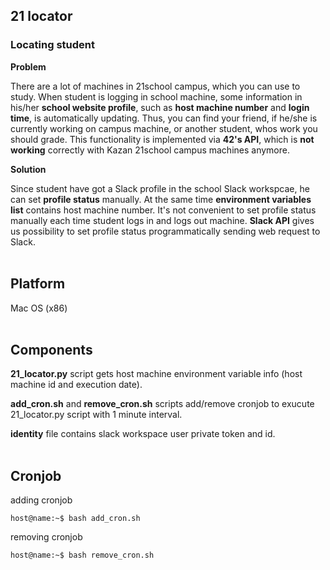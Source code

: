 ## **21 locator**

### **Locating student**

**Problem**

There are a lot of machines in 21school campus, which you can use to study. When student is logging in school machine, some information in his/her **school website profile**, such as **host machine number** and **login time**, is automatically updating. Thus, you can find your friend, if he/she is currently working on campus machine, or another student, whos work you should grade. This functionality is implemented via **42's API**, which is **not working** correctly with Kazan 21school campus machines anymore.

**Solution**

Since student have got a Slack profile in the school Slack workspcae, he can set **profile status** manually. At the same time **environment variables list** contains host machine number. It's not convenient to set profile status manually each time student logs in and logs out machine. **Slack API** gives us possibility to set profile status programmatically sending web request to Slack.
<br><br>

## **Platform**

Mac OS (x86)
<br><br>

## **Components**

**21_locator.py** script gets host machine environment variable info (host machine id and execution date). 

**add_cron.sh** and **remove_cron.sh** scripts add/remove cronjob to exucute 21_locator.py script with 1 minute interval. 

**identity** file contains slack workspace user private token and id.
<br><br>
## **Cronjob**

adding cronjob
```console
host@name:~$ bash add_cron.sh
```
removing cronjob
```console
host@name:~$ bash remove_cron.sh
```
